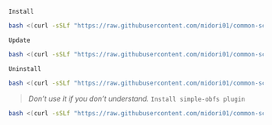 `Install`
```bash
bash <(curl -sSLf "https://raw.githubusercontent.com/midori01/common-scripts/main/shadowsocks/install.sh")
```
`Update`
```bash
bash <(curl -sSLf "https://raw.githubusercontent.com/midori01/common-scripts/main/shadowsocks/install.sh") update
```
`Uninstall`
```bash
bash <(curl -sSLf "https://raw.githubusercontent.com/midori01/common-scripts/main/shadowsocks/install.sh") uninstall
```
> _Don’t use it if you don’t understand._
`Install simple-obfs plugin`
```bash
bash <(curl -sSLf "https://raw.githubusercontent.com/midori01/common-scripts/main/shadowsocks/install.sh") obfs
```
